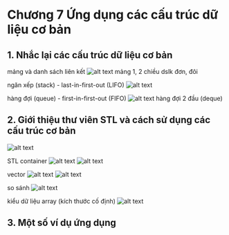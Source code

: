 # Chương 7 Ứng dụng các cấu trúc dữ liệu cơ bản

## 1. Nhắc lại các cấu trúc dữ liệu cơ bản

mảng và danh sách liên kết
![alt text](arrlinkedlist.png)
mảng 1, 2 chiều
dslk đơn, đôi

ngăn xếp (stack) - last-in-first-out (LIFO)
![alt text](stack.png)

hàng đợi (queue) - first-in-first-out (FIFO)
![alt text](queue.png)
hàng đợi 2 đầu (deque)

## 2. Giới thiệu thư viên STL và cách sử dụng các cấu trúc cơ bản

![alt text](stl.png)

STL container
![alt text](stlcontainer.png)
![alt text](stlcontainer2.png)

vector
![alt text](vector.png)
![alt text](vector2.png)

so sánh
![alt text](compare.png)

kiểu dữ liệu array (kích thước cố định)
![alt text](array.png)

## 3. Một số ví dụ ứng dụng
